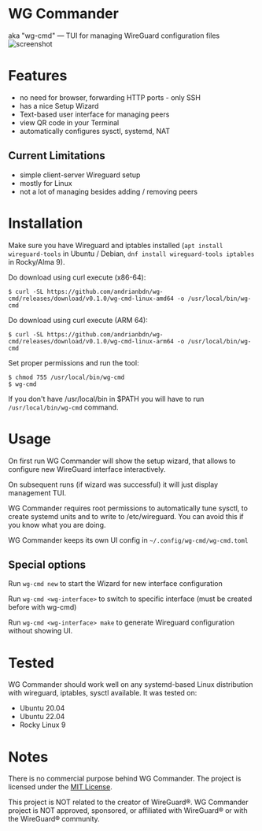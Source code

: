 # WG Commander 
aka "wg-cmd" — TUI for managing WireGuard configuration files
![screenshot](https://user-images.githubusercontent.com/994900/218720566-e5b3ab22-d7fc-4df7-a777-ad9b6280ada8.png)

# Features
- no need for browser, forwarding HTTP ports - only SSH
- has a nice Setup Wizard
- Text-based user interface for managing peers
- view QR code in your Terminal
- automatically configures sysctl, systemd, NAT

## Current Limitations
- simple client-server Wireguard setup
- mostly for Linux 
- not a lot of managing besides adding / removing peers

# Installation 

Make sure you have Wireguard and iptables installed 
(`apt install wireguard-tools` in Ubuntu / Debian, `dnf install wireguard-tools iptables` in Rocky/Alma 9). 

Do download using curl execute (x86-64):
```
$ curl -SL https://github.com/andrianbdn/wg-cmd/releases/download/v0.1.0/wg-cmd-linux-amd64 -o /usr/local/bin/wg-cmd
```

Do download using curl execute (ARM 64):
```
$ curl -SL https://github.com/andrianbdn/wg-cmd/releases/download/v0.1.0/wg-cmd-linux-arm64 -o /usr/local/bin/wg-cmd
```

Set proper permissions and run the tool: 
```
$ chmod 755 /usr/local/bin/wg-cmd
$ wg-cmd
```

If you don't have /usr/local/bin in $PATH you will have to run `/usr/local/bin/wg-cmd` command. 

# Usage 

On first run WG Commander will show the setup wizard, that allows to configure new WireGuard interface interactively.

On subsequent runs (if wizard was successful) it will just display management TUI.

WG Commander requires root permissions to automatically tune sysctl, to create systemd units and to write to /etc/wireguard. 
You can avoid this if you know what you are doing. 

WG Commander keeps its own UI config in `~/.config/wg-cmd/wg-cmd.toml`

## Special options 

Run `wg-cmd new` to start the Wizard for new interface configuration

Run `wg-cmd <wg-interface>` to switch to specific interface (must be created before with wg-cmd)

Run `wg-cmd <wg-interface> make` to generate Wireguard configuration without showing UI.

# Tested 

WG Commander should work well on any systemd-based Linux distribution with wireguard, iptables, sysctl available.
It was tested on:

- Ubuntu 20.04
- Ubuntu 22.04
- Rocky Linux 9

# Notes 
There is no commercial purpose behind WG Commander. The project is licensed under the [MIT License](https://github.com/andrianbdn/wg-cmd/blob/master/LICENSE).

This project is NOT related to the creator of WireGuard®. WG Commander project is NOT approved, sponsored, or affiliated with WireGuard® or with the WireGuard® community.
